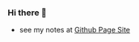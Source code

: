 ### Hi there 👋

 - see my notes at [Github Page Site](divyn.github.io)

<!--
**Divyn/divyn** is a ✨ _special_ ✨ repository because its `README.md` (this file) appears on your GitHub profile.-->





